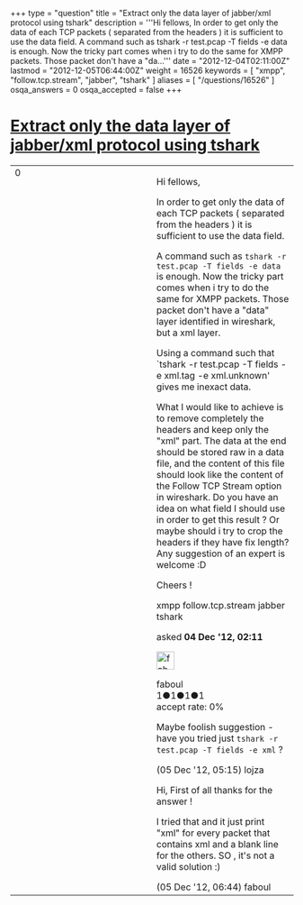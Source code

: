 +++
type = "question"
title = "Extract only the data layer of jabber/xml protocol using tshark"
description = '''Hi fellows, In order to get only the data of each TCP packets ( separated from the headers ) it is sufficient to use the data field.  A command such as tshark -r test.pcap -T fields -e data is enough. Now the tricky part comes when i try to do the same for XMPP packets. Those packet don&#x27;t have a &quot;da...'''
date = "2012-12-04T02:11:00Z"
lastmod = "2012-12-05T06:44:00Z"
weight = 16526
keywords = [ "xmpp", "follow.tcp.stream", "jabber", "tshark" ]
aliases = [ "/questions/16526" ]
osqa_answers = 0
osqa_accepted = false
+++

<div class="headNormal">

# [Extract only the data layer of jabber/xml protocol using tshark](/questions/16526/extract-only-the-data-layer-of-jabberxml-protocol-using-tshark)

</div>

<div id="main-body">

<div id="askform">

<table id="question-table" style="width:100%;"><colgroup><col style="width: 50%" /><col style="width: 50%" /></colgroup><tbody><tr class="odd"><td style="width: 30px; vertical-align: top"><div class="vote-buttons"><span id="post-16526-upvote" class="ajax-command post-vote up" rel="nofollow" title="I like this post (click again to cancel)"> </span><div id="post-16526-score" class="post-score" title="current number of votes">0</div><span id="post-16526-downvote" class="ajax-command post-vote down" rel="nofollow" title="I dont like this post (click again to cancel)"> </span> <span id="favorite-mark" class="ajax-command favorite-mark" rel="nofollow" title="mark/unmark this question as favorite (click again to cancel)"> </span><div id="favorite-count" class="favorite-count"></div></div></td><td><div id="item-right"><div class="question-body"><p>Hi fellows,</p><p>In order to get only the data of each TCP packets ( separated from the headers ) it is sufficient to use the data field.</p><p>A command such as <code>tshark -r test.pcap -T fields -e data</code> is enough. Now the tricky part comes when i try to do the same for XMPP packets. Those packet don't have a "data" layer identified in wireshark, but a xml layer.</p><p>Using a command such that `tshark -r test.pcap -T fields -e xml.tag -e xml.unknown' gives me inexact data.</p><p>What I would like to achieve is to remove completely the headers and keep only the "xml" part. The data at the end should be stored raw in a data file, and the content of this file should look like the content of the Follow TCP Stream option in wireshark. Do you have an idea on what field I should use in order to get this result ? Or maybe should i try to crop the headers if they have fix length? Any suggestion of an expert is welcome :D</p><p>Cheers !</p></div><div id="question-tags" class="tags-container tags"><span class="post-tag tag-link-xmpp" rel="tag" title="see questions tagged &#39;xmpp&#39;">xmpp</span> <span class="post-tag tag-link-follow.tcp.stream" rel="tag" title="see questions tagged &#39;follow.tcp.stream&#39;">follow.tcp.stream</span> <span class="post-tag tag-link-jabber" rel="tag" title="see questions tagged &#39;jabber&#39;">jabber</span> <span class="post-tag tag-link-tshark" rel="tag" title="see questions tagged &#39;tshark&#39;">tshark</span></div><div id="question-controls" class="post-controls"></div><div class="post-update-info-container"><div class="post-update-info post-update-info-user"><p>asked <strong>04 Dec '12, 02:11</strong></p><img src="https://secure.gravatar.com/avatar/9bb1da23c32fbda015a6cbc5356ba124?s=32&amp;d=identicon&amp;r=g" class="gravatar" width="32" height="32" alt="faboul&#39;s gravatar image" /><p><span>faboul</span><br />
<span class="score" title="1 reputation points">1</span><span title="1 badges"><span class="badge1">●</span><span class="badgecount">1</span></span><span title="1 badges"><span class="silver">●</span><span class="badgecount">1</span></span><span title="1 badges"><span class="bronze">●</span><span class="badgecount">1</span></span><br />
<span class="accept_rate" title="Rate of the user&#39;s accepted answers">accept rate:</span> <span title="faboul has no accepted answers">0%</span></p></div></div><div id="comments-container-16526" class="comments-container"><span id="16589"></span><div id="comment-16589" class="comment"><div id="post-16589-score" class="comment-score"></div><div class="comment-text"><p>Maybe foolish suggestion - have you tried just <code>tshark -r test.pcap -T fields -e xml</code> ?</p></div><div id="comment-16589-info" class="comment-info"><span class="comment-age">(05 Dec '12, 05:15)</span> <span class="comment-user userinfo">lojza</span></div></div><span id="16593"></span><div id="comment-16593" class="comment"><div id="post-16593-score" class="comment-score"></div><div class="comment-text"><p>Hi, First of all thanks for the answer !</p><p>I tried that and it just print "xml" for every packet that contains xml and a blank line for the others. SO , it's not a valid solution :)</p></div><div id="comment-16593-info" class="comment-info"><span class="comment-age">(05 Dec '12, 06:44)</span> <span class="comment-user userinfo">faboul</span></div></div></div><div id="comment-tools-16526" class="comment-tools"></div><div class="clear"></div><div id="comment-16526-form-container" class="comment-form-container"></div><div class="clear"></div></div></td></tr></tbody></table>

</div>

</div>

